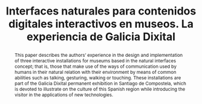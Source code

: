 ---
layout: publication
code: 2008-LaSalle-interfaces_naturales_museos
title: "Interfaces naturales para contenidos digitales interactivos en museos. La experiencia de Galicia Dixital"
authors: Luis Hernández, Javier Taibo, Antonio Seoane, Alberto Jaspe-Villanueva, and Rocío Mihura-Lopez
year: 2008
type: Journal Paper
journal: "Revista del Centro de Investigación, Universidad La Salle"
abstract: "This paper describes the authors’ experience in the design and implementation of three interactive installations for museums based in the natural interfaces concept; that is, those that make use of the ways of communication used by humans in their natural relation with their environment by means of common abilities such as talking, gesturing, walking or touching. These installations are part of the Galicia Dixital permanent exhibition in Santiago de Compostela, which is devoted to illustrate on the culture of this Spanish region while introducing the visitor in the applications of new technologies."
no_teaser: true
projects: 
 - 
links:
 - {name: Journal, url: http://revistasinvestigacion.lasalle.mx/index.php/recein/article/view/210}
youtube: M_pOR8qWd4s
bibtex: "@Article{Ibanez:2008:INC,\n
  title={Interfaces naturales para contenidos digitales interactivos en museos. La experiencia de Galicia Dixital},\n
  author={Lu{\\i}s Hernandez and Javier Taibo and Antonio Seoane and Alberto Jaspe-Villanueva and Roc{\\'i}o {Mihura L{\\'o}pez}},\n
  journal={Revista del Centro de Investigaci{\\'o}n, Universidad La Salle},\n
  volume={8},\n
  number={29},\n
  pages={37--42},\n
  year={2008},\n
  publisher={Universidad La Salle},\n
  language={Spanish},\n
  url={http://revistasinvestigacion.lasalle.mx/index.php/recein/article/view/210}\n
}" 

---